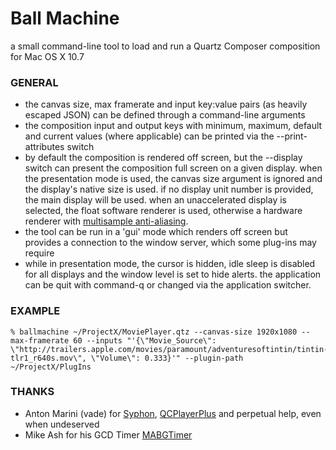 
# Ball Machine
a small command-line tool to load and run a Quartz Composer composition for Mac OS X 10.7

### GENERAL
- the canvas size, max framerate and input key:value pairs (as heavily escaped JSON) can be defined through a command-line arguments
- the composition input and output keys with minimum, maximum, default and current values (where applicable) can be printed via the --print-attributes switch
- by default the composition is rendered off screen, but the --display switch can present the composition full screen on a given display. when the presentation mode is used, the canvas size argument is ignored and the display's native size is used. if no display unit number is provided, the main display will be used. when an unaccelerated display is selected, the float software renderer is used, otherwise a hardware renderer with [multisample anti-aliasing](http://en.wikipedia.org/wiki/Multisample_anti-aliasing).
- the tool can be run in a 'gui' mode which renders off screen but provides a connection to the window server, which some plug-ins may require
- while in presentation mode, the cursor is hidden, idle sleep is disabled for all displays and the window level is set to hide alerts. the application can be quit with command-q or changed via the application switcher.

### EXAMPLE
    % ballmachine ~/ProjectX/MoviePlayer.qtz --canvas-size 1920x1080 --max-framerate 60 --inputs "'{\"Movie_Source\": \"http://trailers.apple.com/movies/paramount/adventuresoftintin/tintin-tlr1_r640s.mov\", \"Volume\": 0.333}'" --plugin-path ~/ProjectX/PlugIns

### THANKS
- Anton Marini (vade) for [Syphon](http://syphon.v002.info/), [QCPlayerPlus](http://sourceforge.net/projects/qcadvancedplaye/) and perpetual help, even when undeserved
- Mike Ash for his GCD Timer [MABGTimer](https://github.com/mikeash/MABGTimer/)
